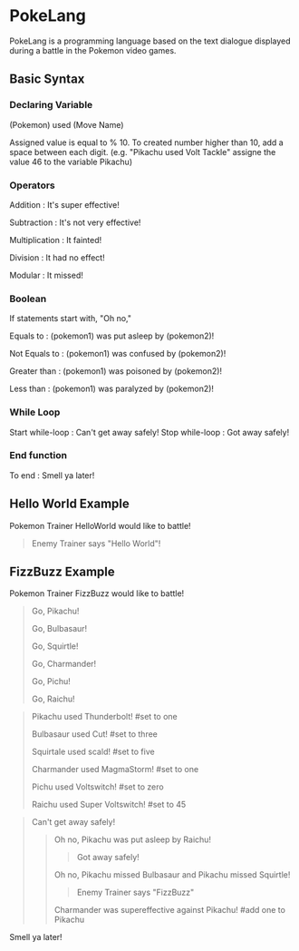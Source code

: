 # PokeLang
PokeLang is a programming language based on the text dialogue displayed during a battle in the Pokemon video games.  

## Basic Syntax


### Declaring Variable

(Pokemon) used (Move Name)
 
Assigned value is equal to <move name> % 10. To created number higher than 10, add a space between each digit. 
(e.g. "Pikachu used Volt Tackle" assigne the value 46 to the variable Pikachu)


### Operators
Addition : It's super effective!

Subtraction : It's not very effective! 

Multiplication : It fainted! 

Division : It had no effect! 

Modular : It missed!


### Boolean
If statements start with, "Oh no,"

Equals to : (pokemon1) was put asleep by (pokemon2)!
  
Not Equals to : (pokemon1) was confused by (pokemon2)!
  
Greater than : (pokemon1) was poisoned by (pokemon2)!
  
Less than : (pokemon1) was paralyzed by (pokemon2)!


### While Loop
Start while-loop : Can't get away safely!
Stop while-loop : Got away safely!


### End function
To end : Smell ya later!


## Hello World Example
Pokemon Trainer HelloWorld would like to battle!
  
> Enemy Trainer says "Hello World"!
  
  
## FizzBuzz Example
Pokemon Trainer FizzBuzz would like to battle!

>  Go, Pikachu!
>  
>  Go, Bulbasaur!
>  
>  Go, Squirtle!
>  
>  Go, Charmander!
>  
>  Go, Pichu!
>  
>  Go, Raichu!
>  
  
  
>  Pikachu used Thunderbolt!                           #set to one
>  
>  Bulbasaur used Cut!                                 #set to three
>  
>  Squirtale used scald!                               #set to five
>  
>  Charmander used MagmaStorm!                         #set to one
>  
>  Pichu used Voltswitch!                              #set to zero
>  
>  Raichu used Super Voltswitch!                       #set to 45
  
  
> Can't get away safely!  
> 
>> Oh no, Pikachu was put asleep by Raichu!
>> 
>>> Got away safely!
>>> 
>> Oh no, Pikachu missed Bulbasaur and Pikachu missed Squirtle!  
>> 
>>> Enemy Trainer says "FizzBuzz"           
>>> 
>>  Charmander was supereffective against Pikachu!      #add one to Pikachu
>>  
Smell ya later!
  
  
  
  
  
  
  
  
  




